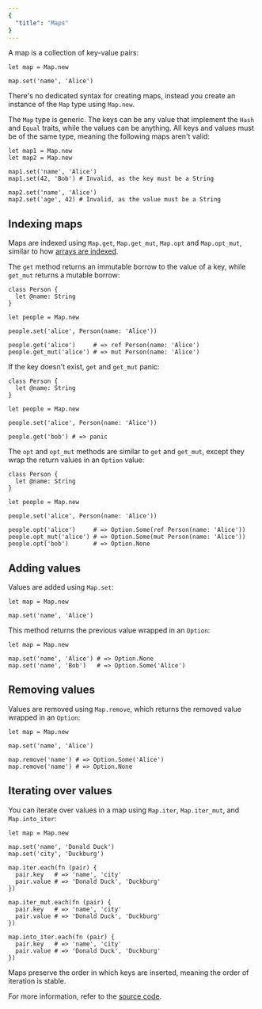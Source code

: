 ```yaml
---
{
  "title": "Maps"
}
---
```


A map is a collection of key-value pairs:

```inko
let map = Map.new

map.set('name', 'Alice')
```

There's no dedicated syntax for creating maps, instead you create an instance of
the `Map` type using `Map.new`.

The `Map` type is generic. The keys can be any value that implement the `Hash`
and `Equal` traits, while the values can be anything. All keys and values must
be of the same type, meaning the following maps aren't valid:

```inko
let map1 = Map.new
let map2 = Map.new

map1.set('name', 'Alice')
map1.set(42, 'Bob') # Invalid, as the key must be a String

map2.set('name', 'Alice')
map2.set('age', 42) # Invalid, as the value must be a String
```

## Indexing maps

Maps are indexed using `Map.get`, `Map.get_mut`, `Map.opt` and `Map.opt_mut`,
similar to how [arrays are indexed](../arrays#indexing-arrays).

The `get` method returns an immutable borrow to the value of a key, while
`get_mut` returns a mutable borrow:

```inko
class Person {
  let @name: String
}

let people = Map.new

people.set('alice', Person(name: 'Alice'))

people.get('alice')     # => ref Person(name: 'Alice')
people.get_mut('alice') # => mut Person(name: 'Alice')
```

If the key doesn't exist, `get` and `get_mut` panic:

```inko
class Person {
  let @name: String
}

let people = Map.new

people.set('alice', Person(name: 'Alice'))

people.get('bob') # => panic
```

The `opt` and `opt_mut` methods are similar to `get` and `get_mut`, except they
wrap the return values in an `Option` value:

```inko
class Person {
  let @name: String
}

let people = Map.new

people.set('alice', Person(name: 'Alice'))

people.opt('alice')     # => Option.Some(ref Person(name: 'Alice'))
people.opt_mut('alice') # => Option.Some(mut Person(name: 'Alice'))
people.opt('bob')       # => Option.None
```

## Adding values

Values are added using `Map.set`:

```inko
let map = Map.new

map.set('name', 'Alice')
```

This method returns the previous value wrapped in an `Option`:

```inko
let map = Map.new

map.set('name', 'Alice') # => Option.None
map.set('name', 'Bob')   # => Option.Some('Alice')
```

## Removing values

Values are removed using `Map.remove`, which returns the removed value wrapped
in an `Option`:

```inko
let map = Map.new

map.set('name', 'Alice')

map.remove('name') # => Option.Some('Alice')
map.remove('name') # => Option.None
```

## Iterating over values

You can iterate over values in a map using `Map.iter`, `Map.iter_mut`,
and `Map.into_iter`:

```inko
let map = Map.new

map.set('name', 'Donald Duck')
map.set('city', 'Duckburg')

map.iter.each(fn (pair) {
  pair.key   # => 'name', 'city'
  pair.value # => 'Donald Duck', 'Duckburg'
})

map.iter_mut.each(fn (pair) {
  pair.key   # => 'name', 'city'
  pair.value # => 'Donald Duck', 'Duckburg'
})

map.into_iter.each(fn (pair) {
  pair.key   # => 'name', 'city'
  pair.value # => 'Donald Duck', 'Duckburg'
})
```

Maps preserve the order in which keys are inserted, meaning the order of
iteration is stable.

For more information, refer to the [source
code](https://github.com/inko-lang/inko/blob/main/std/src/std/map.inko).
